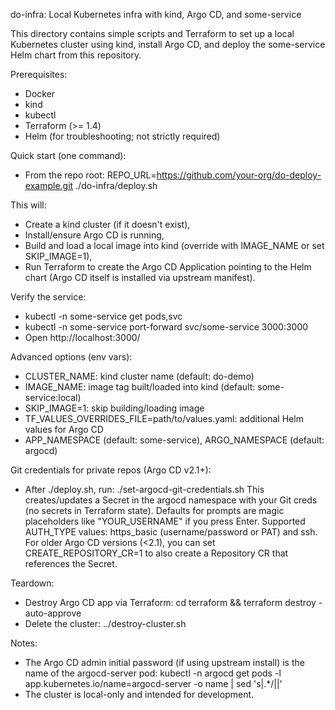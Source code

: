 do-infra: Local Kubernetes infra with kind, Argo CD, and some-service

This directory contains simple scripts and Terraform to set up a local Kubernetes cluster using kind, install Argo CD, 
and deploy the some-service Helm chart from this repository.

Prerequisites:
- Docker
- kind
- kubectl
- Terraform (>= 1.4)
- Helm (for troubleshooting; not strictly required)

Quick start (one command):
- From the repo root:
  REPO_URL=https://github.com/your-org/do-deploy-example.git ./do-infra/deploy.sh

This will:
- Create a kind cluster (if it doesn't exist),
- Install/ensure Argo CD is running,
- Build and load a local image into kind (override with IMAGE_NAME or set SKIP_IMAGE=1),
- Run Terraform to create the Argo CD Application pointing to the Helm chart (Argo CD itself is installed via upstream manifest).

Verify the service:
- kubectl -n some-service get pods,svc
- kubectl -n some-service port-forward svc/some-service 3000:3000
- Open http://localhost:3000/

Advanced options (env vars):
- CLUSTER_NAME: kind cluster name (default: do-demo)
- IMAGE_NAME: image tag built/loaded into kind (default: some-service:local)
- SKIP_IMAGE=1: skip building/loading image
- TF_VALUES_OVERRIDES_FILE=path/to/values.yaml: additional Helm values for Argo CD
- APP_NAMESPACE (default: some-service), ARGO_NAMESPACE (default: argocd)

Git credentials for private repos (Argo CD v2.1+):
- After ./deploy.sh, run:
  ./set-argocd-git-credentials.sh
  This creates/updates a Secret in the argocd namespace with your Git creds (no secrets in Terraform state).
  Defaults for prompts are magic placeholders like "YOUR_USERNAME" if you press Enter.
  Supported AUTH_TYPE values: https_basic (username/password or PAT) and ssh.
  For older Argo CD versions (<2.1), you can set CREATE_REPOSITORY_CR=1 to also create a Repository CR that references the Secret.

Teardown:
- Destroy Argo CD app via Terraform:
  cd terraform && terraform destroy -auto-approve
- Delete the cluster:
  ../destroy-cluster.sh

Notes:
- The Argo CD admin initial password (if using upstream install) is the name of the argocd-server pod:
  kubectl -n argocd get pods -l app.kubernetes.io/name=argocd-server -o name | sed 's|.*/||'
- The cluster is local-only and intended for development.
